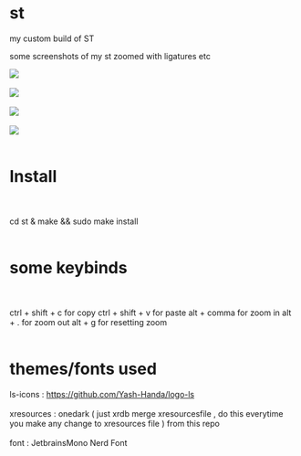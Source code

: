 # st
my custom build of ST 

some screenshots of my st zoomed with ligatures etc 


<img src="https://raw.githubusercontent.com/siduck76/st/main/delete_this/bruh.png">  <br><br>
<img src="https://raw.githubusercontent.com/siduck76/st/main/delete_this/two7-00.png"> <br><br>
<img src="https://raw.githubusercontent.com/siduck76/st/main/delete_this/ithree0-36-43.png"> <br><br>
<img src="https://github.com/siduck76/st/blob/main/delete_this/u.png"> <br><br>
        
# Install <br><br>
cd st & make && sudo make install <br><br>

# some keybinds<br><br>
ctrl + shift + c for copy 
ctrl + shift + v for paste 
alt + comma for zoom in 
alt + . for zoom out 
alt + g for resetting zoom 
<br><br>

# themes/fonts used 
ls-icons : https://github.com/Yash-Handa/logo-ls <br><br>
xresources : onedark ( just xrdb merge xresourcesfile , do this everytime you make any change to xresources file ) from this repo <br><br>
font : JetbrainsMono Nerd Font
